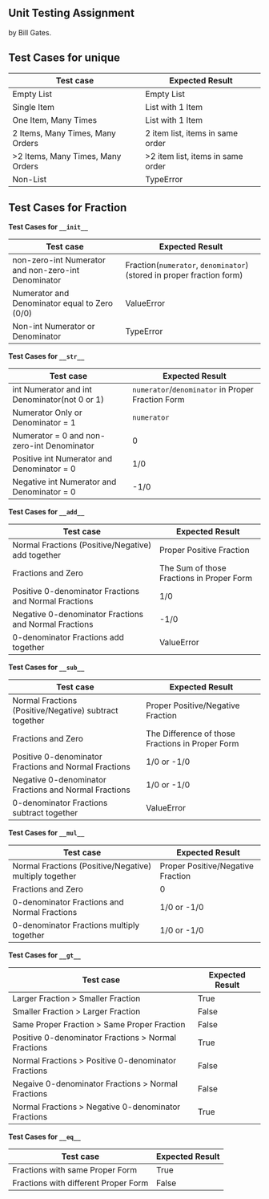 ## Unit Testing Assignment

by Bill Gates.


## Test Cases for unique


| Test case              |  Expected Result    |
|------------------------|---------------------|
| Empty List             |  Empty List         |
| Single Item            |  List with 1 Item   |
| One Item, Many Times   |  List with 1 Item   |
| 2 Items, Many Times, Many Orders | 2 item list, items in same order  |
| >2 Items, Many Times, Many Orders | >2 item list, items in same order  |
| Non-List               |  TypeError          |


## Test Cases for Fraction
**Test Cases for `__init__`**

| Test case                                     |  Expected Result |
|-----------------------------------------------|------------------|
| non-zero-int Numerator and non-zero-int Denominator |  Fraction(`numerator`, `denominator`) (stored in proper fraction form) |
| Numerator and Denominator equal to Zero (0/0) |  ValueError      |
| Non-int Numerator or Denominator              |  TypeError       |


**Test Cases for `__str__`**

| Test case                                     |  Expected Result |
|-----------------------------------------------|------------------|
| int Numerator and int Denominator(not 0 or 1) |  `numerator`/`denominator` in Proper Fraction Form |
| Numerator Only or Denominator = 1             |  `numerator`     |
| Numerator = 0 and non-zero-int Denominator    |  0               |
| Positive int Numerator and Denominator = 0    |  1/0             |
| Negative int Numerator and Denominator = 0    |  -1/0            |


**Test Cases for `__add__`**

| Test case                                         |  Expected Result         |
|---------------------------------------------------|--------------------------|
| Normal Fractions (Positive/Negative) add together | Proper Positive Fraction |
| Fractions and Zero                                | The Sum of those Fractions in Proper Form |
| Positive 0-denominator Fractions and Normal Fractions | 1/0                      |
| Negative 0-denominator Fractions and Normal Fractions | -1/0                     |
| 0-denominator Fractions add together              | ValueError               |


**Test Cases for `__sub__`**

| Test case                                         |  Expected Result         |
|---------------------------------------------------|--------------------------|
| Normal Fractions (Positive/Negative) subtract together | Proper Positive/Negative Fraction |
| Fractions and Zero                                | The Difference of those Fractions in Proper Form |
| Positive 0-denominator Fractions and Normal Fractions | 1/0 or -1/0              |
| Negative 0-denominator Fractions and Normal Fractions | 1/0 or -1/0              |
| 0-denominator Fractions subtract together         | ValueError               |


**Test Cases for `__mul__`**

| Test case                                    |  Expected Result    |
|----------------------------------------------|---------------------|
| Normal Fractions (Positive/Negative) multiply together | Proper Positive/Negative Fraction |
| Fractions and Zero                           | 0                   |
| 0-denominator Fractions and Normal Fractions | 1/0 or -1/0         |
| 0-denominator Fractions multiply together    | 1/0 or -1/0         |


**Test Cases for `__gt__`**

| Test case                                           |  Expected Result |
|-----------------------------------------------------|------------------|
| Larger Fraction > Smaller Fraction                  | True             |
| Smaller Fraction > Larger Fraction                  | False            |
| Same Proper Fraction > Same Proper Fraction         | False            |
| Positive 0-denominator Fractions > Normal Fractions | True             |
| Normal Fractions > Positive 0-denominator Fractions | False            |
| Negaive 0-denominator Fractions > Normal Fractions  | False            |
| Normal Fractions > Negative 0-denominator Fractions | True             |


**Test Cases for `__eq__`**

| Test case                            |  Expected Result |
|--------------------------------------|------------------|
| Fractions with same Proper Form      | True             |
| Fractions with different Proper Form | False            |